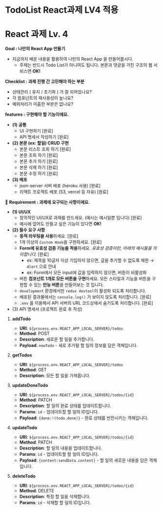 # TodoList React과제 LV4 적용

# React 과제 Lv. 4

<aside>

**Goal : 나만의 React App 만들기**

</aside>

- 지금까지 배운 내용을 활용하여 나만의 React App 을 만들어봅시다.
    - 주제는 반드시 Todo List가 아니여도 됩니다. 본문과 댓글을 가진 구조의 웹 서비스면 **OK!**

<aside>
 
**Checklist : 과제 진행 간 고민해야 하는 부분**

</aside>

- 상태관리 ( 유지 / 초기화 ) 가 잘 되어있나요?
- 각 컴포넌트의 재사용성이 높나요?
- 예외처리가 미흡한 부분은 없나요?

<aside>

**features : 구현해야 할 기능이에요.**

</aside>

- **(1) 공통**
    - UI 구현하기 [완료]
    - API 명세서 작성하기 [완료]
- **(2) 본문 (ex: 할일) CRUD 구현**
    - 본문 리스트 조회 하기 [완료]
    - 본문 조회 하기 [완료]
    - 본문 추가 하기 [완료]
    - 본문 삭제 하기 [완료]
    - 본문 수정 하기 [완료]
- **(3) 배포**
    - json-server 서버 배포 (heroku 사용) [완료]
    - 리액트 프로젝트 배포 (S3, vercel 등 자유) [완료]

<aside>

📌 **Requirement : 과제에 요구되는 사항이에요.**

</aside>

- **(1) UI/UX**
    - 창의적인 UI/UX로 과제를 만드세요. (예시는 예시일뿐 입니다) [완료]
    - 예시에 없어도 만들고 싶은 기능이 있다면 **OK!**
- **(2) 필수 요구 사항**
    - **동적 라우팅을 사용**하세요. [완료]
    - 1개 이상의 `Custom Hook`을 구현하세요. [완료]
    - **Form에 유효성 검증 기능을 적용**하세요. *유효성 검증이란, 아래의 예시들을 의미합니다.* [완료]
        - ex: 제목을 10글자 이상 기입하지 않으면, 글을 추가할 수 없도록 제한 → `Alert` 으로 안내
        - ex: Form에서 모든 input에 값을 입력하지 않으면, 버튼이 비활성화
    - 버튼 **컴포넌트 1개로 모든 버튼을 구현**하세요. 모든 스타일과 기능을 버튼을 구현할 수 있는 **만능 버튼**을 만들어보는 것 입니다.
    - `development` 환경에서만 `redux devtool`이 활성화 되도록 처리합니다.
    - 배포된 결과물에서는 `console.log()` 가 보이지 않도록 처리합니다. [완료]
    - `.env` 를 이용해서 API 서버의 URL 코드상에서 숨기도록 처리합니다. [완료]
- (3) API 명세서 (프로젝트 완료 후 작성)

1. **addTodo**
    - **URI**: `${process.env.REACT_APP_LOCAL_SERVER}/todos`
    - **Method**: POST
    - **Description**: 새로운 할 일을 추가합니다.
    - **Payload**: `newTodo` - 새로 추가될 할 일의 정보를 담은 객체입니다.

2. **getTodos**
    - **URI**: `${process.env.REACT_APP_LOCAL_SERVER}/todos`
    - **Method**: GET
    - **Description**: 모든 할 일을 가져옵니다.

3. **updateDoneTodo**
    - **URI**: `${process.env.REACT_APP_LOCAL_SERVER}/todos/{id}`
    - **Method**: PATCH
    - **Description**: 할 일의 완료 상태를 업데이트합니다.
    - **Params**: `id` - 업데이트할 할 일의 ID입니다.
    - **Payload**: `{done:!(todo.done)}` - 완료 상태를 반전시키는 객체입니다.

4. **updateTodo**
    - **URI**: `${process.env.REACT_APP_LOCAL_SERVER}/todos/{id}`
    - **Method**: PATCH
    - **Description**: 할 일의 내용을 업데이트합니다.
    - **Params**: `id` - 업데이트할 할 일의 ID입니다.
    - **Payload**: `{content:sendData.content}` - 할 일의 새로운 내용을 담은 객체입니다.

5. **deleteTodo**
    - **URI**: `${process.env.REACT_APP_LOCAL_SERVER}/todos/{id}`
    - **Method**: DELETE
    - **Description**: 특정 할 일을 삭제합니다.
    - **Params**: `id` - 삭제할 할 일의 ID입니다.
    

